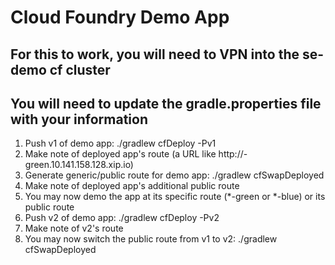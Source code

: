 # Cloud Foundry Demo App

## For this to work, you will need to VPN into the se-demo cf cluster
## You will need to update the gradle.properties file with your information

1. Push v1 of demo app: ./gradlew cfDeploy -Pv1
2. Make note of deployed app's route (a URL like http://<something>-green.10.141.158.128.xip.io)
3. Generate generic/public route for demo app: ./gradlew cfSwapDeployed
4. Make note of deployed app's additional public route
5. You may now demo the app at its specific route (*-green or *-blue) or its public route
6. Push v2 of demo app: ./gradlew cfDeploy -Pv2
7. Make note of v2's route
8. You may now switch the public route from v1 to v2: ./gradlew cfSwapDeployed
